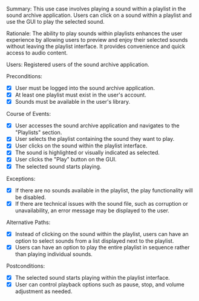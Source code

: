 Summary:
This use case involves playing a sound within a playlist in the sound archive application. Users can click on a sound within a playlist and use the GUI to play the selected sound.

Rationale:
The ability to play sounds within playlists enhances the user experience by allowing users to preview and enjoy their selected sounds without leaving the playlist interface. It provides convenience and quick access to audio content.

Users:
Registered users of the sound archive application.

Preconditions:
- [x] User must be logged into the sound archive application.
- [x] At least one playlist must exist in the user's account.
- [x] Sounds must be available in the user's library.

Course of Events:
- [x] User accesses the sound archive application and navigates to the "Playlists" section.
- [x] User selects the playlist containing the sound they want to play.
- [x] User clicks on the sound within the playlist interface.
- [x] The sound is highlighted or visually indicated as selected.
- [x] User clicks the "Play" button on the GUI.
- [x] The selected sound starts playing.

Exceptions:
- [x] If there are no sounds available in the playlist, the play functionality will be disabled.
- [x] If there are technical issues with the sound file, such as corruption or unavailability, an error message may be displayed to the user.

Alternative Paths:
- [x] Instead of clicking on the sound within the playlist, users can have an option to select sounds from a list displayed next to the playlist.
- [x] Users can have an option to play the entire playlist in sequence rather than playing individual sounds.

Postconditions:
- [x] The selected sound starts playing within the playlist interface.
- [x] User can control playback options such as pause, stop, and volume adjustment as needed.